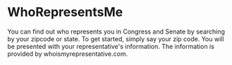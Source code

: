 # WhoRepresentsMe
You can find out who represents you in Congress and Senate by searching by your zipcode or state. To get started, simply say your zip code. You will be presented with your representative's information. The information is provided by whoismyrepresentative.com.
